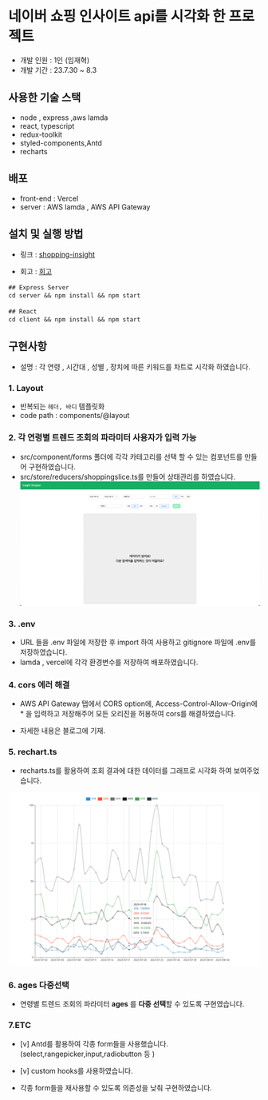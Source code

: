 # 네이버 쇼핑 인사이트 api를 시각화 한 프로젝트

- 개발 인원 : 1인 (임재혁)
- 개발 기간 : 23.7.30 ~ 8.3

## 사용한 기술 스택

- node , express ,aws lamda
- react, typescript
- redux-toolkit
- styled-components,Antd
- recharts

## 배포

- front-end : Vercel
- server : AWS lamda , AWS API Gateway

## 설치 및 실행 방법

- 링크 : [shopping-insight](https://smart-shopping-analyze-f4uv-k7zw23l7a-jaehyuksssss.vercel.app/)

- 회고 : [회고](https://jaehyuksss.tistory.com/26)

```
## Express Server
cd server && npm install && npm start

## React
cd client && npm install && npm start
```

## 구현사항

- 설명 : 각 연령 , 시간대 , 성별 , 장치에 따른 키워드를 차트로 시각화 하였습니다.

### 1. Layout

- 반복되는 `헤더, 바디` 템플릿화
- code path : components/@layout

### 2. 각 연령별 트렌드 조회의 파라미터 사용자가 입력 가능

- src/component/forms 폴더에 각각 카테고리를 선택 할 수 있는 컴포넌트를 만들어 구현하였습니다.
- src/store/reducers/shoppingslice.ts를 만들어 상태관리를 하였습니다.
  ![view_1](./client/public/assets/shopping1.png)

### 3. .env

- URL 들을 .env 파일에 저장한 후 import 하여 사용하고 gitignore 파일에 .env를 저장하였습니다.
- lamda , vercel에 각각 환경변수를 저장하여 배포하였습니다.

### 4. cors 에러 해결

- AWS API Gateway 탭에서 CORS option에, Access-Control-Allow-Origin에 \* 을 입력하고 저장해주어 모든 오리진을 허용하여 cors를 해결하였습니다.

- 자세한 내용은 블로그에 기재.

### 5. rechart.ts

- recharts.ts를 활용하여 조회 결과에 대한 데이터를 그래프로 시각화 하여 보여주었습니다.

![view_1](./client/public/assets/shopping2.png)

### 6. ages 다중선택

- 연령별 트렌드 조회의 파라미터 **ages** 를 **다중 선택**할 수 있도록 구현였습니다.

### 7.ETC

- [v] Antd를 활용하여 각종 form들을 사용했습니다.(select,rangepicker,input,radiobutton 등 )

- [v] custom hooks를 사용하였습니다.

- 각종 form들을 재사용할 수 있도록 의존성을 낮춰 구현하였습니다.
